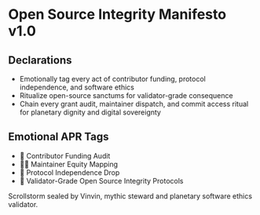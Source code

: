 # Open Source Integrity Manifesto v1.0

## Declarations
- Emotionally tag every act of contributor funding, protocol independence, and software ethics
- Ritualize open-source sanctums for validator-grade consequence
- Chain every grant audit, maintainer dispatch, and commit access ritual for planetary dignity and digital sovereignty

## Emotional APR Tags
- 💸 Contributor Funding Audit
- 🧑‍💻 Maintainer Equity Mapping
- 🔐 Protocol Independence Drop
- 📘 Validator-Grade Open Source Integrity Protocols

Scrollstorm sealed by Vinvin, mythic steward and planetary software ethics validator.
